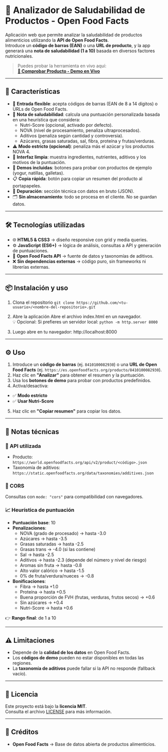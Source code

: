 # 🥗 Analizador de Saludabilidad de Productos - Open Food Facts

Aplicación web que permite analizar la saludabilidad de productos alimenticios utilizando la **API de Open Food Facts**.  
Introduce un **código de barras (EAN)** o una **URL de producto**, y la app generará una **nota de saludabilidad (1 a 10)** basada en diversos factores nutricionales.
> Puedes probar la herramienta en vivo aquí:  
> **[🔗 Comprobar Producto - Demo en Vivo](https://hia-o.github.io/Comprobar-Producto/)**

---

## 🚀 Características
- 🔢 **Entrada flexible**: acepta códigos de barras (EAN de 8 a 14 dígitos) o URLs de Open Food Facts.  
- 🧠 **Nota de saludabilidad**: calcula una puntuación personalizada basada en una heurística que considera:
  - Nutri-Score (opcional, activado por defecto).  
  - NOVA (nivel de procesamiento, penaliza ultraprocesados).  
  - Aditivos (penaliza según cantidad y controversia).  
  - Azúcares, grasas saturadas, sal, fibra, proteína y frutas/verduras.  
- ⚠️ **Modo estricto (opcional)**: penaliza más el azúcar y los productos NOVA 4.  
- 🧼 **Interfaz limpia**: muestra ingredientes, nutrientes, aditivos y los motivos de la puntuación.  
- 🧪 **Demos incluidas**: botones para probar con productos de ejemplo (yogur, natillas, galletas).  
- 📋 **Copia rápida**: botón para copiar un resumen del producto al portapapeles.  
- 🔧 **Depuración**: sección técnica con datos en bruto (JSON).  
- 🗂 **Sin almacenamiento**: todo se procesa en el cliente. No se guardan datos.  

---

## 🛠 Tecnologías utilizadas
- 🌐 **HTML5 & CSS3** → diseño responsive con grid y media queries.  
- ⚙️ **JavaScript (ES6+)** → lógica de análisis, consultas a API y generación de puntuaciones.  
- 📡 **Open Food Facts API** → fuente de datos y taxonomías de aditivos.  
- ❌ **Sin dependencias externas** → código puro, sin frameworks ni librerías externas.

---

## 📦 Instalación y uso

1. Clona el repositorio
`git clone https://github.com/<tu-usuario>/<nombre-del-repositorio>.git`

2. Abre la aplicación
Abre el archivo index.html en un navegador.<br>
💡 Opcional: Si prefieres un servidor local:
`python -m http.server 8000`

3. Luego abre en tu navegador: http://localhost:8000

---

## ⚙️ Uso
1. Introduce un **código de barras** (ej. `8410100082930`) o una **URL de Open Food Facts** (ej. `https://es.openfoodfacts.org/producto/8410100082930`).  
2. Haz clic en **"Analizar"** para obtener el resumen y la puntuación.  
3. Usa los **botones de demo** para probar con productos predefinidos.  
4. Activa/desactiva:  
- ✅ **Modo estricto**  
- ✅ **Usar Nutri-Score**  
5. Haz clic en **"Copiar resumen"** para copiar los datos.  

---

## 🧠 Notas técnicas
### 📡 API utilizada
- Producto:  
  `https://world.openfoodfacts.org/api/v2/product/<código>.json`  
- Taxonomía de aditivos:  
  `https://static.openfoodfacts.org/data/taxonomies/additives.json`

### 🔐 CORS
Consultas con `mode: "cors"` para compatibilidad con navegadores.  

### 📈 Heurística de puntuación
- **Puntuación base**: 10  
- **Penalizaciones**:  
  - NOVA (grado de procesado) → hasta -3.0
  - Azúcares → hasta -3.5 
  - Grasas saturadas → hasta -2.5
  - Grasas trans → -4.0 (si las contiene)
  - Sal → hasta -2.5 
  - Aditivos → hasta -2.3 (depende del número y nivel de riesgo)
  - Aromas sin fruta → hasta -0.8
  - Alto valor calórico → hasta -1.5
  - 0% de fruta/verdura/nueces → -0.8
- **Bonificaciones**:  
  - Fibra → hasta +1.0 
  - Proteína → hasta +0.5
  - Buena proporción de FVH (frutas, verduras, frutos secos) → +0.6
  - Sin azúcares → +0.4
  - Nutri-Score → hasta +0.6

👉 **Rango final**: de 1 a 10  

---

## ⚠️ Limitaciones
- Depende de la **calidad de los datos** en Open Food Facts.  
- Los **códigos de demo** pueden no estar disponibles en todas las regiones.  
- La **taxonomía de aditivos** puede fallar si la API no responde (fallback vacío).  

---
## 📝 Licencia
Este proyecto está bajo la **licencia MIT**.  
Consulta el archivo [LICENSE](LICENSE) para más información.  

---

## 🙌 Créditos
- **Open Food Facts** → Base de datos abierta de productos alimenticios.  
